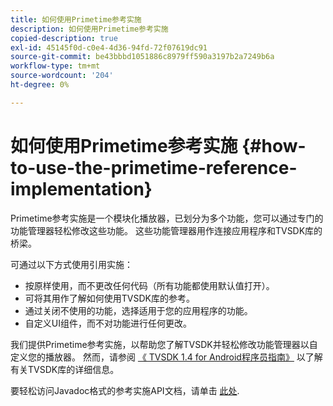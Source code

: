 ```yaml
---
title: 如何使用Primetime参考实施
description: 如何使用Primetime参考实施
copied-description: true
exl-id: 45145f0d-c0e4-4d36-94fd-72f07619dc91
source-git-commit: be43bbbd1051886c8979ff590a3197b2a7249b6a
workflow-type: tm+mt
source-wordcount: '204'
ht-degree: 0%

---
```


# 如何使用Primetime参考实施 {#how-to-use-the-primetime-reference-implementation}

Primetime参考实施是一个模块化播放器，已划分为多个功能，您可以通过专门的功能管理器轻松修改这些功能。 这些功能管理器用作连接应用程序和TVSDK库的桥梁。

可通过以下方式使用引用实施：

* 按原样使用，而不更改任何代码（所有功能都使用默认值打开）。
* 可将其用作了解如何使用TVSDK库的参考。
* 通过关闭不使用的功能，选择适用于您的应用程序的功能。
* 自定义UI组件，而不对功能进行任何更改。

我们提供Primetime参考实施，以帮助您了解TVSDK并轻松修改功能管理器以自定义您的播放器。 然而，请参阅 [《 TVSDK 1.4 for Android程序员指南》](https://helpx.adobe.com/content/dam/help/en/primetime/programming-guides/psdk_android.pdf) 以了解有关TVSDK库的详细信息。

要轻松访问Javadoc格式的参考实施API文档，请单击 [此处](https://help.adobe.com/en_US/primetime/api/reference_implementation/android/javadoc/index.html).
